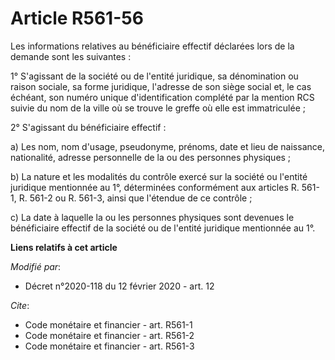 # Article R561-56

Les informations relatives au bénéficiaire effectif déclarées lors de la demande sont les suivantes : 

1° S'agissant de la société ou de l'entité juridique, sa dénomination ou raison sociale, sa forme juridique, l'adresse de son
siège social et, le cas échéant, son numéro unique d'identification complété par la mention RCS suivie du nom de la ville où
se trouve le greffe où elle est immatriculée ; 

2° S'agissant du bénéficiaire effectif : 

a) Les nom, nom d'usage, pseudonyme, prénoms, date et lieu de naissance, nationalité, adresse personnelle de la ou des
personnes physiques ; 

b) La nature et les modalités du contrôle exercé sur la société ou l'entité juridique mentionnée au 1°, déterminées
conformément aux articles R. 561-1, R. 561-2 ou R. 561-3, ainsi que l'étendue de ce contrôle ; 

c) La date à laquelle la ou les personnes physiques sont devenues le bénéficiaire effectif de la société ou de l'entité
juridique mentionnée au 1°.

**Liens relatifs à cet article**

_Modifié par_:

  - Décret n°2020-118 du 12 février 2020 - art. 12

_Cite_:

  - Code monétaire et financier - art. R561-1
  - Code monétaire et financier - art. R561-2
  - Code monétaire et financier - art. R561-3
